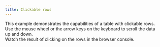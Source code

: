 ```yaml
---
title: Clickable rows
---
```


This example demonstrates the capabilities of a table with clickable rows.
<br/>
Use the mouse wheel or the arrow keys on the keyboard to scroll the data up and down.
<br />
Watch the result of clicking on the rows in the browser console.
